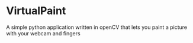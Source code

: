 # VirtualPaint
A simple python application written in openCV that lets you paint a picture with your webcam and fingers

